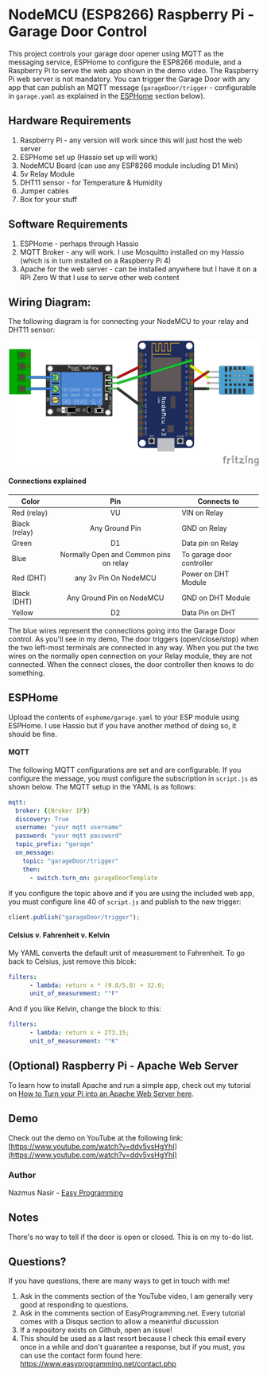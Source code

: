 # NodeMCU (ESP8266) Raspberry Pi - Garage Door Control
This project controls your garage door opener using MQTT as the messaging service, ESPHome to configure the ESP8266 module, and a Raspberry Pi to serve the web app shown 
in the demo video. The Raspberry Pi web server is not mandatory. You can trigger the Garage Door with any app that can publish an MQTT message (`garageDoor/trigger` - 
configurable in `garage.yaml` as explained in the [ESPHome](#ESPHome) section below).

## Hardware Requirements
1. Raspberry Pi - any version will work since this will just host the web server 
2. ESPHome set up (Hassio set up will work) 
3. NodeMCU Board (can use any ESP8266 module including D1 Mini)
4. 5v Relay Module
5. DHT11 sensor - for Temperature & Humidity
6. Jumper cables
7. Box for your stuff

## Software Requirements
1. ESPHome - perhaps through Hassio
2. MQTT Broker - any will work. I use Mosquitto installed on my Hassio (which is in turn installed on a Raspberry Pi 4)
3. Apache for the web server - can be installed anywhere but I have it on a RPi Zero W that I use to serve other web content


## Wiring Diagram:

The following diagram is for connecting your NodeMCU to your relay and DHT11 sensor:

<img src="./img/garageDoorLayout.jpg" alt="Garage Door Layout Fritz">

#### Connections explained

| Color |  Pin | Connects to |
|-------|:---------:|---------|
| Red (relay)   |    VU    |  VIN on Relay |
| Black (relay)|    Any Ground Pin     | GND on Relay |
| Green  |    D1     | Data pin on Relay |
| Blue   |    Normally Open and Common pins on relay | To garage door controller |
| Red (DHT) | any 3v Pin On NodeMCU | Power on DHT Module| 
| Black (DHT) | Any Ground Pin on NodeMCU | GND on DHT Module| 
| Yellow | D2 | Data Pin on DHT |

The blue wires represent the connections going into the Garage Door control. As you'll see in my demo, The door triggers (open/close/stop) when the two left-most terminals
are connected in any way. When you put the two wires on the normally open connection on  your Relay module, they are not connected. When the connect closes, the door controller
then knows to do something.  

## ESPHome

Upload the contents of `esphome/garage.yaml` to your ESP module using ESPHome. I use Hassio but if you have another method of doing so, it should be fine. 

#### MQTT

The following MQTT configurations are set and are configurable. If you configure the message, you must configure the subscription in `script.js` as shown below. The 
MQTT setup in the YAML is as follows:

```yaml
mqtt:
  broker: {{Broker IP}}
  discovery: True
  username: "your mqtt username"
  password: "your mqtt password"
  topic_prefix: "garage"
  on_message:
    topic: "garageDoor/trigger"
    then:
      - switch.turn_on: garageDoorTemplate
```

If you configure the topic above and if you are using the included web app, you must configure line 40 of `script.js` and publish to the new trigger:

```javascript
client.publish("garageDoor/trigger");
```

#### Celsius v. Fahrenheit v. Kelvin

My YAML converts the default unit of measurement to Fahrenheit. To go back to Celsius, just remove this blcok:

```yaml
filters:
      - lambda: return x * (9.0/5.0) + 32.0;
      unit_of_measurement: "°F"
```

And if you like Kelvin, change the block to this:

```yaml
filters:
      - lambda: return x + 273.15;
      unit_of_measurement: "°K"
```

## (Optional) Raspberry Pi - Apache Web Server

To learn how to install Apache and run a simple app, check out my tutorial on 
[How to Turn your Pi into an Apache Web Server here](https://www.easyprogramming.net/raspberrypi/pi_apache_web_server.php).


## Demo

Check out the demo on YouTube at the following link: [https://www.youtube.com/watch?v=ddv5vsHgYhI](https://www.youtube.com/watch?v=ddv5vsHgYhI)

### Author
Nazmus Nasir - [Easy Programming](https://www.easyprogramming.net)

## Notes
There's no way to tell if the door is open or closed. This is on my to-do list.

## Questions?
If you have questions, there are many ways to get in touch with me! 

1. Ask in the comments section of the YouTube video, I am generally very good at responding to questions. 
2. Ask in the comments section of EasyProgramming.net. Every tutorial comes with a Disqus section to allow a meaninful discussion
3. If a repository exists on Github, open an issue! 
4. This should be used as a last resort because I check this email every once in a while and don't guarantee a response, but if you must, you can use the contact form found here: https://www.easyprogramming.net/contact.php
